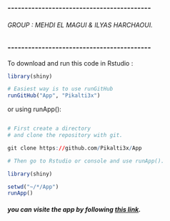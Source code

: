 ### ------------------------------------------
###### GROUP : MEHDI EL MAGUI & ILYAS HARCHAOUI.
### ------------------------------------------


To download and run this code in Rstudio :

```R
library(shiny)

# Easiest way is to use runGitHub
runGitHub("App", "Pikalti3x")

```

or using runApp():

```R

# First create a directory 
# and clone the repository with git.

git clone https://github.com/Pikalti3x/App

# Then go to Rstudio or console and use runApp().

library(shiny)

setwd("~/*/App")
runApp()

```

##### you can visite the app by following [this link](https://pikalti3x.shinyapps.io/App_/).
